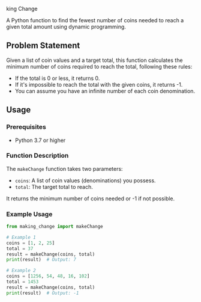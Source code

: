 king Change

A Python function to find the fewest number of coins needed to reach a given total amount using dynamic programming.

## Problem Statement

Given a list of coin values and a target total, this function calculates the minimum number of coins required to reach the total, following these rules:

- If the total is 0 or less, it returns 0.
- If it's impossible to reach the total with the given coins, it returns -1.
- You can assume you have an infinite number of each coin denomination.

## Usage

### Prerequisites

- Python 3.7 or higher


### Function Description

The `makeChange` function takes two parameters:

- `coins`: A list of coin values (denominations) you possess.
- `total`: The target total to reach.

It returns the minimum number of coins needed or -1 if not possible.

### Example Usage

```python
from making_change import makeChange

# Example 1
coins = [1, 2, 25]
total = 37
result = makeChange(coins, total)
print(result)  # Output: 7

# Example 2
coins = [1256, 54, 48, 16, 102]
total = 1453
result = makeChange(coins, total)
print(result)  # Output: -1

